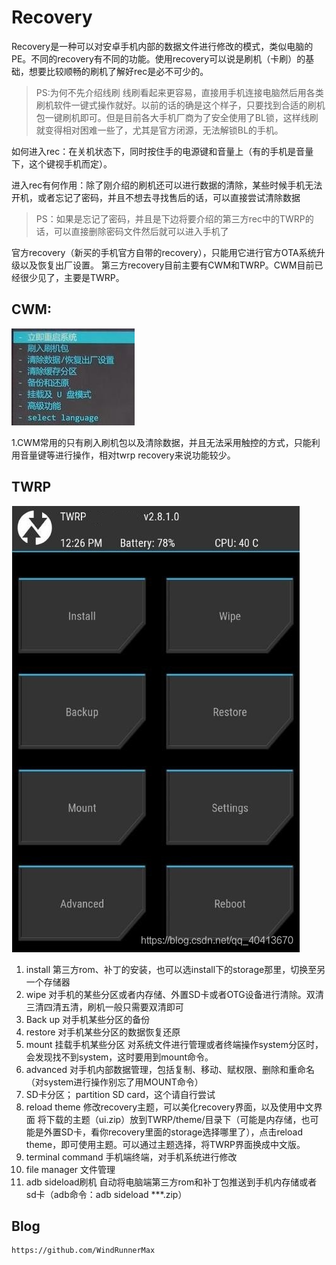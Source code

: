 # Recovery
Recovery是一种可以对安卓手机内部的数据文件进行修改的模式，类似电脑的PE。不同的recovery有不同的功能。使用recovery可以说是刷机（卡刷）的基础，想要比较顺畅的刷机了解好rec是必不可少的。

> PS:为何不先介绍线刷 线刷看起来更容易，直接用手机连接电脑然后用各类刷机软件一键式操作就好。以前的话的确是这个样子，只要找到合适的刷机包一键刷机即可。但是目前各大手机厂商为了安全使用了BL锁，这样线刷就变得相对困难一些了，尤其是官方闭源，无法解锁BL的手机。

如何进入rec：在关机状态下，同时按住手的电源键和音量上（有的手机是音量下，这个键视手机而定）。

进入rec有何作用：除了刚介绍的刷机还可以进行数据的清除，某些时候手机无法开机，或者忘记了密码，并且不想去寻找售后的话，可以直接尝试清除数据
> PS：如果是忘记了密码，并且是下边将要介绍的第三方rec中的TWRP的话，可以直接删除密码文件然后就可以进入手机了

官方recovery（新买的手机官方自带的recovery），只能用它进行官方OTA系统升级以及恢复出厂设置。
第三方recovery目前主要有CWM和TWRP。CWM目前已经很少见了，主要是TWRP。

## CWM:

![](screenshots/2023-04-14-20-28-42.jpg)

1.CWM常用的只有刷入刷机包以及清除数据，并且无法采用触控的方式，只能利用音量键等进行操作，相对twrp recovery来说功能较少。


## TWRP 

![](screenshots/2023-04-14-20-28-55.jpg)

1. install
第三方rom、补丁的安装，也可以选install下的storage那里，切换至另一个存储器
2. wipe
对手机的某些分区或者内存储、外置SD卡或者OTG设备进行清除。双清三清四清五清，刷机一般只需要双清即可
3. Back up
对手机某些分区的备份
4. restore
对手机某些分区的数据恢复还原
5. mount
挂载手机某些分区
对系统文件进行管理或者终端操作system分区时，会发现找不到system，这时要用到mount命令。
6. advanced
对手机内部数据管理，包括复制、移动、赋权限、删除和重命名（对system进行操作别忘了用MOUNT命令）
7. SD卡分区；
partition SD card，这个请自行尝试
8. reload theme
修改recovery主题，可以美化recovery界面，以及使用中文界面
将下载的主题（ui.zip）放到TWRP/theme/目录下（可能是内存储，也可能是外置SD卡，看你recovery里面的storage选择哪里了），点击reload theme，即可使用主题。可以通过主题选择，将TWRP界面换成中文版。
9. terminal command
  手机端终端，对手机系统进行修改
10. file manager
文件管理
11. adb sideload刷机
自动将电脑端第三方rom和补丁包推送到手机内存储或者sd卡（adb命令：adb sideload ***.zip）


## Blog

```
https://github.com/WindRunnerMax
```
